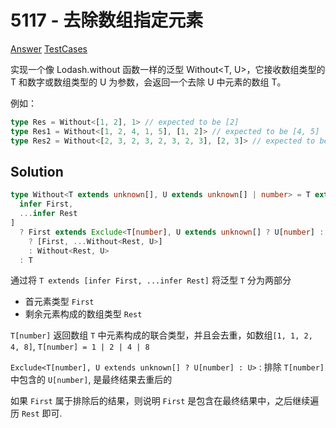 # 5117 - 去除数组指定元素

[Answer](https://github.com/lybenson/ts-checker/blob/master/src/5117-medium-without/template.ts) [TestCases](https://github.com/lybenson/ts-checker/blob/master/src/5117-medium-without/test-cases.ts)

实现一个像 Lodash.without 函数一样的泛型 Without<T, U>，它接收数组类型的 T 和数字或数组类型的 U 为参数，会返回一个去除 U 中元素的数组 T。

例如：

```ts
type Res = Without<[1, 2], 1> // expected to be [2]
type Res1 = Without<[1, 2, 4, 1, 5], [1, 2]> // expected to be [4, 5]
type Res2 = Without<[2, 3, 2, 3, 2, 3, 2, 3], [2, 3]> // expected to be []
```

## Solution

```ts
type Without<T extends unknown[], U extends unknown[] | number> = T extends [
  infer First,
  ...infer Rest
]
  ? First extends Exclude<T[number], U extends unknown[] ? U[number] : U>
    ? [First, ...Without<Rest, U>]
    : Without<Rest, U>
  : T
```

通过将 `T extends [infer First, ...infer Rest]` 将泛型 `T` 分为两部分

- 首元素类型 `First`
- 剩余元素构成的数组类型 `Rest`

`T[number]` 返回数组 `T` 中元素构成的联合类型，并且会去重，如数组`[1, 1, 2, 4, 8]`, `T[number] = 1 | 2 | 4 | 8`

`Exclude<T[number], U extends unknown[] ? U[number] : U>` : 排除 `T[number]` 中包含的 `U[number]`, 是最终结果去重后的

如果 `First` 属于排除后的结果，则说明 `First` 是包含在最终结果中，之后继续遍历 `Rest` 即可.
